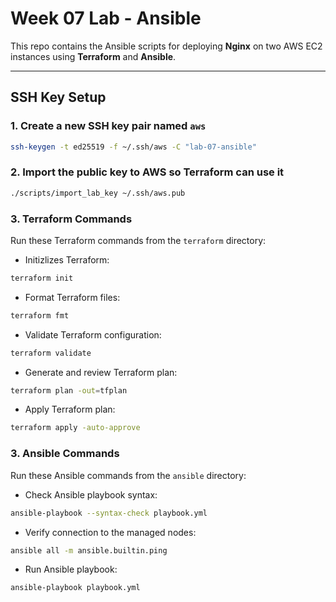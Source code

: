 # Week 07 Lab - Ansible

This repo contains the Ansible scripts for deploying **Nginx** on two AWS EC2 instances using **Terraform** and **Ansible**.

---

## SSH Key Setup

### 1. Create a new SSH key pair named `aws`
```bash
ssh-keygen -t ed25519 -f ~/.ssh/aws -C "lab-07-ansible"
```

### 2. Import the public key to AWS so Terraform can use it
```bash
./scripts/import_lab_key ~/.ssh/aws.pub
```

### 3. Terraform Commands
Run these Terraform commands from the ```terraform``` directory:

- Initizlizes Terraform:
```bash
terraform init
```
- Format Terraform files:
```bash
terraform fmt
```
- Validate Terraform configuration:
```bash
terraform validate
```
- Generate and review Terraform plan:
```bash
terraform plan -out=tfplan
```
- Apply Terraform plan:
```bash
terraform apply -auto-approve
```

### 3. Ansible Commands
Run these Ansible commands from the ```ansible``` directory:

- Check Ansible playbook syntax:
```bash
ansible-playbook --syntax-check playbook.yml
```
- Verify connection to the managed nodes:
```bash
ansible all -m ansible.builtin.ping
```
- Run Ansible playbook:
```bash
ansible-playbook playbook.yml
```
